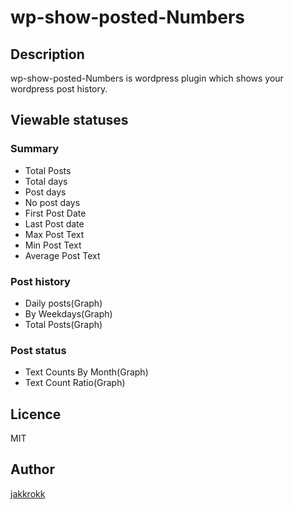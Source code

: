 # wp-show-posted-Numbers

## Description
wp-show-posted-Numbers is wordpress plugin which shows your wordpress post history.

## Viewable statuses

### Summary
- Total Posts
- Total days
- Post days
- No post days
- First Post Date
- Last Post date
- Max Post Text
- Min Post Text
- Average Post Text

### Post history
- Daily posts(Graph)
- By Weekdays(Graph)
- Total Posts(Graph)

### Post status
- Text Counts By Month(Graph)
- Text Count Ratio(Graph)

## Licence
MIT

## Author
[jakkrokk](https://github.com/jakkrokk)
